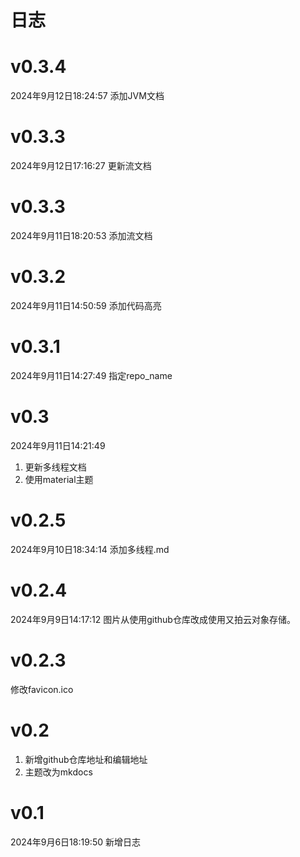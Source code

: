 # 日志
# v0.3.4

2024年9月12日18:24:57
添加JVM文档

# v0.3.3

2024年9月12日17:16:27
更新流文档

# v0.3.3

2024年9月11日18:20:53
添加流文档

# v0.3.2

2024年9月11日14:50:59
添加代码高亮

# v0.3.1

2024年9月11日14:27:49
指定repo_name

# v0.3

2024年9月11日14:21:49

1. 更新多线程文档
2. 使用material主题

# v0.2.5

2024年9月10日18:34:14
添加多线程.md

# v0.2.4

2024年9月9日14:17:12
图片从使用github仓库改成使用又拍云对象存储。

# v0.2.3

修改favicon.ico

# v0.2

1. 新增github仓库地址和编辑地址
2. 主题改为mkdocs

# v0.1

2024年9月6日18:19:50
新增日志